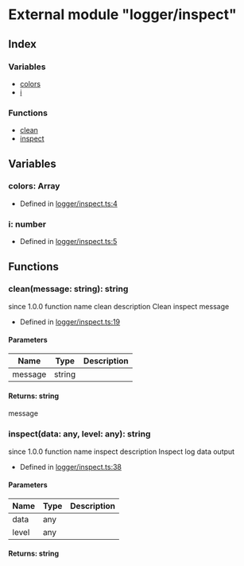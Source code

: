 # External module "logger/inspect"


## Index

### Variables
* [colors](_logger_inspect_.md#colors)
* [i](_logger_inspect_.md#i)

### Functions
* [clean](_logger_inspect_.md#clean)
* [inspect](_logger_inspect_.md#inspect)

## Variables

### colors: Array<any>

* Defined in [logger/inspect.ts:4](https://github.com/igorzg/typeix/blob/master/src/logger/inspect.ts#L4)


### i: number

* Defined in [logger/inspect.ts:5](https://github.com/igorzg/typeix/blob/master/src/logger/inspect.ts#L5)


## Functions

### clean(message: string): string
 since 1.0.0 function  name clean description 
Clean inspect message  
* Defined in [logger/inspect.ts:19](https://github.com/igorzg/typeix/blob/master/src/logger/inspect.ts#L19)


#### Parameters

| Name | Type | Description |
| ---- | ---- | ---- |
| message | string|  |

#### Returns: string
message


### inspect(data: any, level: any): string
 since 1.0.0 function  name inspect description 
Inspect log data output
  
* Defined in [logger/inspect.ts:38](https://github.com/igorzg/typeix/blob/master/src/logger/inspect.ts#L38)


#### Parameters

| Name | Type | Description |
| ---- | ---- | ---- |
| data | any|  |
| level | any|  |

#### Returns: string

